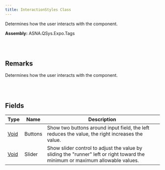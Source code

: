 ```yaml
---
title: InteractionStyles Class
---
```


Determines how the user interacts with the component.

**Assembly:** ASNA.QSys.Expo.Tags

<br>
<br>

## Remarks

Determines how the user interacts with the component.

[//]: # ($$TODO: Complete the Remarks section.)

<br>
<br>

## Fields

| Type | Name | Description
| --- | --- | --- 
| [Void](https://docs.microsoft.com/en-us/dotnet/api/system.void) | Buttons | Show two buttons around input field, the left reduces the value, the right increases the value.
| [Void](https://docs.microsoft.com/en-us/dotnet/api/system.void) | Slider | Show slider control to adjust the value by sliding the "runner" left or right toward the minimum or maximum allowable values.

<br>
<br>

